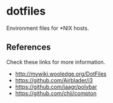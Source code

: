 dotfiles
========

Environment files for *NIX hosts.

References
----------

Check these links for more information.

* http://mywiki.wooledge.org/DotFiles
* https://github.com/Airblader/i3
* https://github.com/jaagr/polybar
* https://github.com/chjj/compton
